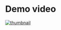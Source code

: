 # Demo video
<a href="https://youtu.be/ZR1UUqSlnGI"><img src="https://i.ibb.co/FBVgtkF/thumbnail.jpg" alt="thumbnail" border="0"></a>
